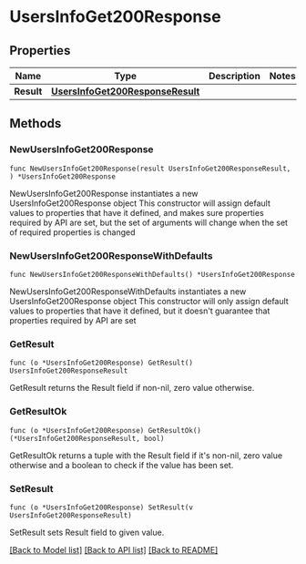 # UsersInfoGet200Response

## Properties

Name | Type | Description | Notes
------------ | ------------- | ------------- | -------------
**Result** | [**UsersInfoGet200ResponseResult**](UsersInfoGet200ResponseResult.md) |  | 

## Methods

### NewUsersInfoGet200Response

`func NewUsersInfoGet200Response(result UsersInfoGet200ResponseResult, ) *UsersInfoGet200Response`

NewUsersInfoGet200Response instantiates a new UsersInfoGet200Response object
This constructor will assign default values to properties that have it defined,
and makes sure properties required by API are set, but the set of arguments
will change when the set of required properties is changed

### NewUsersInfoGet200ResponseWithDefaults

`func NewUsersInfoGet200ResponseWithDefaults() *UsersInfoGet200Response`

NewUsersInfoGet200ResponseWithDefaults instantiates a new UsersInfoGet200Response object
This constructor will only assign default values to properties that have it defined,
but it doesn't guarantee that properties required by API are set

### GetResult

`func (o *UsersInfoGet200Response) GetResult() UsersInfoGet200ResponseResult`

GetResult returns the Result field if non-nil, zero value otherwise.

### GetResultOk

`func (o *UsersInfoGet200Response) GetResultOk() (*UsersInfoGet200ResponseResult, bool)`

GetResultOk returns a tuple with the Result field if it's non-nil, zero value otherwise
and a boolean to check if the value has been set.

### SetResult

`func (o *UsersInfoGet200Response) SetResult(v UsersInfoGet200ResponseResult)`

SetResult sets Result field to given value.



[[Back to Model list]](../README.md#documentation-for-models) [[Back to API list]](../README.md#documentation-for-api-endpoints) [[Back to README]](../README.md)


